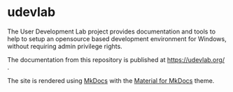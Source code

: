 # udevlab

The User Development Lab project provides documentation and tools to help to setup an opensource based development environment for Windows, without requiring admin privilege rights.

The documentation from this repository is published at  https://udevlab.org/ .

The site is rendered using [MkDocs] with the [Material for MkDocs] theme.


[MkDocs]: https://www.mkdocs.org/
[Material for MkDocs]: https://squidfunk.github.io/mkdocs-material/